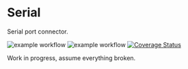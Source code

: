 # Serial

Serial port connector.

![example workflow](https://github.com/Jamesits/serial/actions/workflows/build.yml/badge.svg)
![example workflow](https://github.com/Jamesits/serial/actions/workflows/unit-test.yml/badge.svg)
[![Coverage Status](https://coveralls.io/repos/github/Jamesits/serial/badge.svg?branch=master)](https://coveralls.io/github/Jamesits/serial?branch=master)

Work in progress, assume everything broken. 
